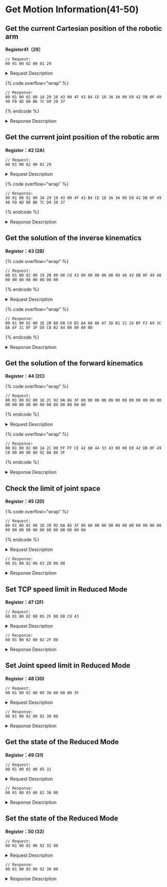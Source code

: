 # Get Motion Information(41-50)

## Get the current Cartesian position of the robotic arm

**Register41（29）**

```
// Request:
00 01 00 02 00 01 29
```

<details>

<summary>Request Description</summary>

```
//00 01    U16, Transaction ID
//00 02    U16, Protocol Identifier
//00 01    U16, Length 
//29       U8, Register
```

</details>

{% code overflow="wrap" %}
```
// Response:
00 01 00 02 00 1A 29 10 43 00 4F 43 B4 CE 18 3A 3A 00 E0 42 DB 0F 49 40 FD AD 80 B6 7C D9 20 37
```
{% endcode %}

<details>

<summary>Response Description</summary>

```
//00 01    U16, Transaction ID
//00 02    U16, Protocol Identifier
//00 1A    U16, Length 
//29       U8, Register
//10       U8, State
//43 00 4F 43	fp32, x=207mm
//B4 CE 18 3A	fp32, y=0mm
//3A 00 E0 42	fp32, z=112mm
//DB 0F 49 40	fp32, roll=π
//FD AD 80 B6	fp32, pitch=0
//7C D9 20 37	fp32, yaw=0
```

</details>





## Get the current joint position of the robotic arm

**Register：42 (2A)**

```
// Request:
00 01 00 02 00 01 29
```

<details>

<summary>Request Description</summary>

```
//00 01    U16, Transaction ID
//00 02    U16, Protocol Identifier
//00 01    U16, Length 
//29       U8, Register
```

</details>

{% code overflow="wrap" %}
```
// Response:
00 01 00 02 00 1A 29 10 43 00 4F 43 B4 CE 18 3A 3A 00 E0 42 DB 0F 49 40 FD AD 80 B6 7C D9 20 37
```
{% endcode %}

<details>

<summary>Response Description</summary>

```
//00 01    U16, Transaction ID
//00 02    U16, Protocol Identifier
//00 1A    U16, Length 
//29       U8, Register
//10       U8, State
//43 00 4F 43	fp32, x=207mm
//B4 CE 18 3A	fp32, y=0mm
//3A 00 E0 42	fp32, z=112mm
//DB 0F 49 40	fp32, roll=π
//FD AD 80 B6	fp32, pitch=0
//7C D9 20 37	fp32, yaw=0
```

</details>





## Get the solution of the inverse kinematics

**Register：43 (2B)**

{% code overflow="wrap" %}
```
// Request:
00 01 00 02 00 19 2B 00 00 C8 43 00 00 00 00 00 00 48 43 DB 0F 49 40 00 00 00 00 00 00 00 00 
```
{% endcode %}

<details>

<summary>Request Description</summary>

```
//00 01    U16, Transaction ID
//00 02    U16, Protocol Identifier
//00 19    U16, Length 
//2B       U8, Register
//00 00 C8 43	fp32, x=400mm
//00 00 00 00	fp32, y=0mm
//00 00 48 43	fp32, z=200mm
//DB 0F 49 40	fp32, roll=π
//00 00 00 00	fp32, pitch=0
//00 00 00 00	fp32, yaw=0
```

</details>

{% code overflow="wrap" %}
```
// Response:
00 01 00 02 00 1E 2B 00 D8 C8 B2 A4 0A 86 A7 3D B1 22 24 BF F2 A9 3C 8A EF 31 0F 3F D8 C8 B2 A4 00 00 00 00
```
{% endcode %}

<details>

<summary>Response Description</summary>

```
//00 01    U16, Transaction ID
//00 02    U16, Protocol Identifier
//00 19    U16, Length 
//2B       U8, Register
//00       U8, State
//D8 C8 B2 A4     fp32, joint1= 0
//0A 86 A7 3D     fp32, joint2=0.081803
//B1 22 24 BF     fp32, joint3=-0.641152
//F2 A9 3C 8A     fp32, joint4=0
//EF 31 0F 3F     fp32, joint5=0.559349
//D8 C8 B2 A4     fp32, joint6=0
//00 00 00 00     fp32, joint7=0
```

</details>







## Get the solution of the forward kinematics

**Register：44 (2C)**

{% code overflow="wrap" %}
```
// Request:
00 01 00 02 00 1D 2C 92 0A 86 3F 00 00 00 00 00 00 00 00 00 00 00 00 00 00 00 00 00 00 00 00 00 00 00 00 
```
{% endcode %}

<details>

<summary>Request Description</summary>

```
//00 01    U16, Transaction ID
//00 02    U16, Protocol Identifier
//00 1D    U16, Length 
//2C       U8, Register
//92 0A 86 3F	fp32, joint1= π/3
//00 00 00 00	fp32, joint2=0
//00 00 00 00	fp32, joint3=0
//00 00 00 00	fp32, joint4=0
//00 00 00 00	fp32, joint5=0
//00 00 00 00	fp32, joint6=0
//00 00 00 00	fp32, joint7=0
```

</details>

{% code overflow="wrap" %}
```
// Response:
00 01 00 02 00 1A 2C 00 FF FF CE 42 6B 44 33 43 00 00 E0 42 DB 0F 49 C0 00 00 00 80 92 0A 86 3F
```
{% endcode %}

<details>

<summary>Response Description</summary>

```
//00 01    U16, Transaction ID
//00 02    U16, Protocol Identifier
//00 1A    U16, Length 
//2C       U8, Register
//00       U8, State
//FF FF CE 42	fp32, x=103.5mm
//6B 44 33 43	fp32, y=179.27mm
//00 00 E0 42	fp32, z=112mm
//DB 0F 49 C0	fp32, roll=-π
//00 00 00 80	fp32, pitch=-0
//92 0A 86 3F	fp32, yaw=-π/3
```

</details>





## Check the limit of joint space

**Register：45 (2D)**

{% code overflow="wrap" %}
```
// Request:
00 01 00 02 00 1D 2D 92 0A 86 3F 00 00 00 00 00 00 00 00 00 00 00 00 00 00 00 00 00 00 00 00 00 00 00 00 
```
{% endcode %}

<details>

<summary>Request Description</summary>

```
//00 01    U16, Transaction ID
//00 02    U16, Protocol Identifier
//00 1D    U16, Length 
//2D       U8, Register
//92 0A 86 3F	fp32, joint1=π/3
//00 00 00 00	fp32, joint2=0
//00 00 00 00	fp32, joint3=0
//00 00 00 00	fp32, joint4=0
//00 00 00 00	fp32, joint5=0
//00 00 00 00	fp32, joint6=0
//00 00 00 00	fp32, joint7=0
```

</details>

```
// Response:
00 01 00 02 00 03 2D 00 00
```

<details>

<summary>Response Description</summary>

```
//00 01    U16, Transaction ID
//00 02    U16, Protocol Identifier
//00 03    U16, Length 
//2D       U8, Register
//00       U8, State
//00       U8,  1 ：Collision occurs , 0 ：No collision occurs
```

</details>





## Set TCP speed limit in Reduced Mode

**Register：47 (2F)**

```
// Request:
00 01 00 02 00 05 2F 00 00 C8 43 
```

<details>

<summary>Request Description</summary>

```
//00 01    U16, Transaction ID
//00 02    U16, Protocol Identifier
//00 05    U16, Length 
//2F       U8, Register
//00 00 C8 43    U8,  Max TCP speed=400mm/s
```

</details>

```
// Response:
00 01 00 02 00 02 2F 00
```

<details>

<summary>Response Description</summary>

```
//00 01    U16, Transaction ID
//00 02    U16, Protocol Identifier
//00 04    U16, Length 
//2F       U8, Register
//00       U8, State
```

</details>





## Set Joint speed limit in Reduced Mode

**Register：48 (30)**

```
// Request:
00 01 00 02 00 05 30 00 00 80 3F 
```

<details>

<summary>Request Description</summary>

```
//00 01    U16, Transaction ID
//00 02    U16, Protocol Identifier
//00 05    U16, Length 
//2F       U8, Register
//00 00 C8 43    U8,  Max joint speed=1.0 rad/s
```

</details>

```
// Response:
00 01 00 02 00 02 30 00
```

<details>

<summary>Response Description</summary>

```
//00 01    U16, Transaction ID
//00 02    U16, Protocol Identifier
//00 02    U16, Length 
//30       U8, Register
//00       U8, State
```

</details>





## Get the state of the Reduced Mode

**Register：49 (31)**

```
// Request:
00 01 00 02 00 05 31
```

<details>

<summary>Request Description</summary>

```
//00 01    U16, Transaction ID
//00 02    U16, Protocol Identifier
//00 01    U16, Length 
//31       U8, Register
```

</details>

```
// Response:
00 01 00 03 00 02 30 00
```

<details>

<summary>Response Description</summary>

```
//00 01    U16, Transaction ID
//00 02    U16, Protocol Identifier
//00 03    U16, Length 
//31       U8, Register
//00       U8, State
//00       U8, 0– OFF; 1 - ON
```

</details>





## Set the state of the Reduced Mode

**Register：50 (32)**

```
// Request:
00 01 00 02 00 02 32 00
```

<details>

<summary>Request Description</summary>

```
//00 01    U16, Transaction ID
//00 02    U16, Protocol Identifier
//00 02    U16, Length 
//32       U8, Register
//00       U8,   0: turn off Reduced Mode  1: turn on Reduced Mode
```

</details>

```
// Response:
00 01 00 03 00 02 30 00
```

<details>

<summary>Response Description</summary>

```
//00 01    U16, Transaction ID
//00 02    U16, Protocol Identifier
//00 02    U16, Length 
//32       U8, Register
//00       U8, State
```

</details>
